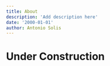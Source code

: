 ```yaml
---
title: About
description: 'Add description here'
date: '2000-01-01'
author: Antonio Solis
---
```


# Under Construction

